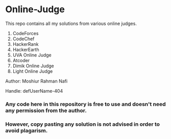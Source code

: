 # Online-Judge

This repo contains all my solutions from various online judges.
  1. CodeForces
  2. CodeChef
  3. HackerRank
  4. HackerEarth
  5. UVA Online Judge
  6. Atcoder
  7. Dimik Online Judge
  8. Light Online Judge

Author: Moshiur Rahman Nafi


Handle: defUserName-404

### Any code here in this repository is free to use and doesn't need any permission from the author.

### However, copy pasting any solution is not advised in order to avoid plagarism. 
